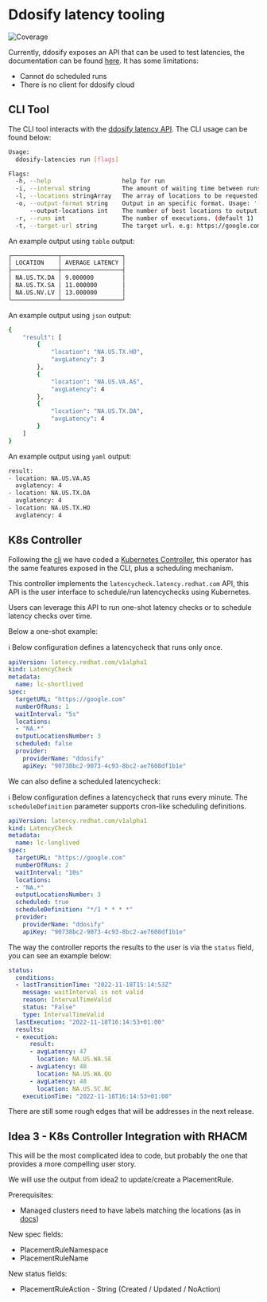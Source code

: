 # Ddosify latency tooling
![Coverage](https://img.shields.io/badge/Coverage-71.2%25-brightgreen)

Currently, ddosify exposes an API that can be used to test latencies, the documentation can be found [here](https://docs.ddosify.com/cloud/api/latency-testing-api). It has some limitations:

* Cannot do scheduled runs
* There is no client for ddosify cloud

## CLI Tool

The CLI tool interacts with the [ddosify latency API](https://docs.ddosify.com/cloud/api/latency-testing-api). The CLI usage can be found below:

~~~sh
Usage:
  ddosify-latencies run [flags]

Flags:
  -h, --help                    help for run
  -i, --interval string         The amount of waiting time between runs. (default "1m")
  -l, --locations stringArray   The array of locations to be requested. e.g: NA.US.*,NA.EU.* (default [EU.ES.*])
  -o, --output-format string    Output in an specific format. Usage: '-o [ table | yaml | json ]' (default "table")
      --output-locations int    The number of best locations to output. (default 1)
  -r, --runs int                The number of executions. (default 1)
  -t, --target-url string       The target url. e.g: https://google.com
~~~

An example output using `table` output:

~~~sh
┌─────────────┬─────────────────┐
│ LOCATION    │ AVERAGE LATENCY │
├─────────────┼─────────────────┤
│ NA.US.TX.DA │ 9.000000        │
│ NA.US.TX.SA │ 11.000000       │
│ NA.US.NV.LV │ 13.000000       │
└─────────────┴─────────────────┘
~~~

An example output using `json` output:

~~~sh
{
    "result": [
        {
            "location": "NA.US.TX.HO",
            "avgLatency": 3
        },
        {
            "location": "NA.US.VA.AS",
            "avgLatency": 4
        },
        {
            "location": "NA.US.TX.DA",
            "avgLatency": 4
        }
    ]
}
~~~

An example output using `yaml` output:

~~~sh
result:
- location: NA.US.VA.AS
  avglatency: 4
- location: NA.US.TX.DA
  avglatency: 4
- location: NA.US.TX.HO
  avglatency: 4
~~~

## K8s Controller

Following the [cli](./tooling/cmd/) we have coded a [Kubernetes Controller](./tooling/k8soperator/), this operator has the same features exposed in the CLI, plus a scheduling mechanism.

This controller implements the `latencycheck.latency.redhat.com` API, this API is the user interface to schedule/run latencychecks using Kubernetes.

Users can leverage this API to run one-shot latency checks or to schedule latency checks over time.

Below a one-shot example:

:information_source: Below configuration defines a latencycheck that runs only once.

~~~yaml
apiVersion: latency.redhat.com/v1alpha1
kind: LatencyCheck
metadata:
  name: lc-shortlived
spec:
  targetURL: "https://google.com"
  numberOfRuns: 1
  waitInterval: "5s"
  locations:
  - "NA.*"
  outputLocationsNumber: 3
  scheduled: false
  provider:
    providerName: "ddosify"
    apiKey: "90738bc2-9073-4c93-8bc2-ae7608df1b1e"
~~~

We can also define a scheduled latencycheck:

:information_source: Below configuration defines a latencycheck that runs every minute. The `scheduleDefinition` parameter supports cron-like scheduling definitions.

~~~yaml
apiVersion: latency.redhat.com/v1alpha1
kind: LatencyCheck
metadata:
  name: lc-longlived
spec:
  targetURL: "https://google.com"
  numberOfRuns: 2
  waitInterval: "10s"
  locations:
  - "NA.*"
  outputLocationsNumber: 3
  scheduled: true
  scheduleDefinition: "*/1 * * * *"
  provider:
    providerName: "ddosify"
    apiKey: "90738bc2-9073-4c93-8bc2-ae7608df1b1e"
~~~

The way the controller reports the results to the user is via the `status` field, you can see an example below:

~~~yaml
status:
  conditions:
  - lastTransitionTime: "2022-11-18T15:14:53Z"
    message: waitInterval is not valid
    reason: IntervalTimeValid
    status: "False"
    type: IntervalTimeValid
  lastExecution: "2022-11-18T16:14:53+01:00"
  results:
  - execution:
      result:
      - avgLatency: 47
        location: NA.US.WA.SE
      - avgLatency: 48
        location: NA.US.WA.QU
      - avgLatency: 48
        location: NA.US.SC.NC
    executionTime: "2022-11-18T16:14:53+01:00"
~~~

There are still some rough edges that will be addresses in the next release.

## Idea 3 - K8s Controller Integration with RHACM

This will be the most complicated idea to code, but probably the one that provides a more compelling user story.

We will use the output from idea2 to update/create a PlacementRule.

Prerequisites:

* Managed clusters need to have labels matching the locations (as in [docs](https://docs.ddosify.com/cloud/api/latency-testing-api#example-usages-of-locations-object))

New spec fields:

* PlacementRuleNamespace
* PlacementRuleName

New status fields:

* PlacementRuleAction - String (Created / Updated / NoAction)
